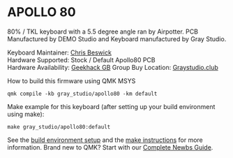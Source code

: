 # APOLLO 80

80% / TKL keyboard with a 5.5 degree angle ran by Airpotter. PCB Manufactured by DEMO Studio and Keyboard manufactured by Gray Studio.

Keyboard Maintainer: [Chris Beswick](https://github.com/ChrisBeswick/)  
Hardware Supported: Stock / Default Apollo80 PCB  
Hardware Availability: [Geekhack GB](https://geekhack.org/index.php?topic=110033.0)
Group Buy Location: [Graystudio.club](https://graystudio.club/products/gb-space80-apollo)

How to build this firmware using QMK MSYS

    qmk compile -kb gray_studio/apollo80 -km default

Make example for this keyboard (after setting up your build environment using make):

    make gray_studio/apollo80:default

See the [build environment setup](https://docs.qmk.fm/#/getting_started_build_tools) and the [make instructions](https://docs.qmk.fm/#/getting_started_make_guide) for more information. Brand new to QMK? Start with our [Complete Newbs Guide](https://docs.qmk.fm/#/newbs).
